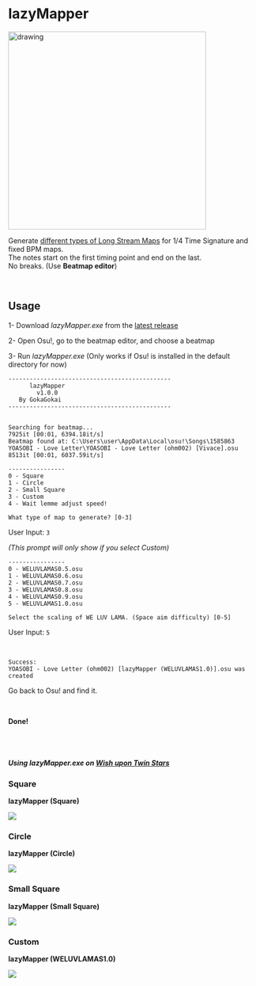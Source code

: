 # lazyMapper  
   
<img src="Ressources/Custom.gif" alt="drawing" width="400"/>

<br>  

Generate <a href="#square">different types of Long Stream Maps</a> for 1/4 Time Signature and fixed BPM maps.   
The notes start on the first timing point and end on the last.  
No breaks. (Use **Beatmap editor**)  

<br>  

##  


## Usage  

1- Download *lazyMapper.exe* from the <a href="https://github.com/GokaGokai/lazyMapper/releases">latest release</a>  
  
2- Open Osu!, go to the beatmap editor, and choose a beatmap     
   
3- Run *lazyMapper.exe*
(Only works if Osu! is installed in the default directory for now)  
```
----------------------------------------------
      lazyMapper
        v1.0.0
   By GokaGokai
----------------------------------------------


Searching for beatmap...
7925it [00:01, 6394.18it/s]
Beatmap found at: C:\Users\user\AppData\Local\osu!\Songs\1585863 YOASOBI - Love Letter\YOASOBI - Love Letter (ohm002) [Vivace].osu
8513it [00:01, 6037.59it/s]
```
    
```
----------------
0 - Square
1 - Circle
2 - Small Square
3 - Custom
4 - Wait lemme adjust speed!

What type of map to generate? [0-3]

```
User Input: `` 3 `` 
<br>    
  

*(This prompt will only show if you select Custom)*    
```
----------------
0 - WELUVLAMAS0.5.osu
1 - WELUVLAMAS0.6.osu
2 - WELUVLAMAS0.7.osu
3 - WELUVLAMAS0.8.osu
4 - WELUVLAMAS0.9.osu
5 - WELUVLAMAS1.0.osu

Select the scaling of WE LUV LAMA. (Space aim difficulty) [0-5]
```
User Input: `` 5 `` 

<br>  

```
Success:
YOASOBI - Love Letter (ohm002) [lazyMapper (WELUVLAMAS1.0)].osu was created
``` 
  
Go back to Osu! and find it.

<br>   

**Done!**  


<br> 
<br>  

##### Using *lazyMapper.exe* on <a href="https://osu.ppy.sh/beatmapsets/242462#osu/559673">*Wish upon Twin Stars*</a>

### Square
**lazyMapper (Square)**  

![](/Ressources/Square.gif)

### Circle
**lazyMapper (Circle)**

![](/Ressources/Circle.gif)

### Small Square
**lazyMapper (Small Square)**

![](/Ressources/SmallSquare.gif)

### Custom
**lazyMapper (WELUVLAMAS1.0)**   

![](/Ressources/Custom.gif)

